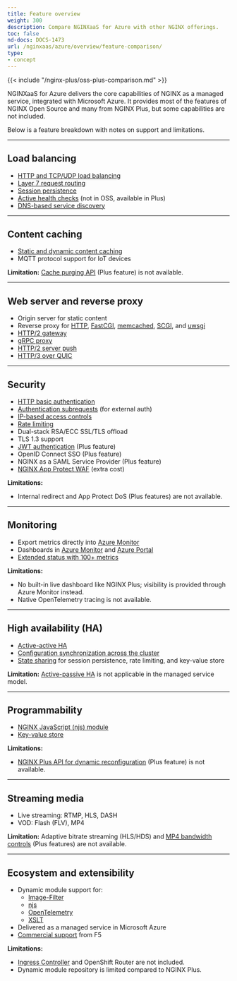 ```yaml
---
title: Feature overview
weight: 300
description: Compare NGINXaaS for Azure with other NGINX offerings.
toc: false
nd-docs: DOCS-1473
url: /nginxaas/azure/overview/feature-comparison/
type:
- concept
---
```


{{< include "/nginx-plus/oss-plus-comparison.md" >}}


NGINXaaS for Azure delivers the core capabilities of NGINX as a managed service, integrated with Microsoft Azure. It provides most of the features of NGINX Open Source and many from NGINX Plus, but some capabilities are not included.  

Below is a feature breakdown with notes on support and limitations.  

---

## Load balancing

- [HTTP and TCP/UDP load balancing](https://docs.nginx.com/nginx/admin-guide/load-balancer/http-load-balancer/)  
- [Layer 7 request routing](https://www.nginx.org/en/docs/http/ngx_http_core_module.html#location)  
- [Session persistence](https://docs.nginx.com/nginx/admin-guide/load-balancer/http-load-balancer/#enabling-session-persistence)  
- [Active health checks](https://docs.nginx.com/nginx/admin-guide/load-balancer/http-health-check/) (not in OSS, available in Plus)  
- [DNS-based service discovery](https://nginx.org/en/docs/http/ngx_http_upstream_module.html#service)  

---

## Content caching

- [Static and dynamic content caching](https://docs.nginx.com/nginx/admin-guide/content-cache/content-caching/)  
- MQTT protocol support for IoT devices  

**Limitation:** [Cache purging API](https://docs.nginx.com/nginx/admin-guide/content-cache/content-caching/#purging-content-from-the-cache) (Plus feature) is not available.  

---

## Web server and reverse proxy

- Origin server for static content  
- Reverse proxy for [HTTP](https://nginx.org/en/docs/http/ngx_http_proxy_module.html), [FastCGI](https://nginx.org/en/docs/http/ngx_http_fastcgi_module.html), [memcached](https://nginx.org/en/docs/http/ngx_http_memcached_module.html), [SCGI](https://nginx.org/en/docs/http/ngx_http_scgi_module.html), and [uwsgi](https://nginx.org/en/docs/http/ngx_http_uwsgi_module.html)  
- [HTTP/2 gateway](https://www.nginx.org/en/docs/http/ngx_http_v2_module.html)  
- [gRPC proxy](https://nginx.org/en/docs/http/ngx_http_grpc_module.html)  
- [HTTP/2 server push](https://nginx.org/en/docs/http/ngx_http_v2_module.html#http2_push)  
- [HTTP/3 over QUIC](https://nginx.org/en/docs/http/ngx_http_v3_module.html)  

---

## Security

- [HTTP basic authentication](https://www.nginx.org/en/docs/http/ngx_http_auth_basic_module.html)  
- [Authentication subrequests](https://nginx.org/en/docs/http/ngx_http_auth_request_module.html) (for external auth)  
- [IP-based access controls](https://nginx.org/en/docs/http/ngx_http_access_module.html)  
- [Rate limiting](https://blog.nginx.org/blog/rate-limiting-nginx)  
- Dual-stack RSA/ECC SSL/TLS offload  
- TLS 1.3 support  
- [JWT authentication](https://nginx.org/en/docs/http/ngx_http_auth_jwt_module.html) (Plus feature)  
- OpenID Connect SSO (Plus feature)  
- NGINX as a SAML Service Provider (Plus feature)  
- [NGINX App Protect WAF](https://www.f5.com/products/nginx/nginx-app-protect) (extra cost)  

**Limitations:**  

- Internal redirect and App Protect DoS (Plus features) are not available.  

---

## Monitoring

- Export metrics directly into [Azure Monitor](https://learn.microsoft.com/en-us/azure/azure-monitor/overview)  
- Dashboards in [Azure Monitor](https://learn.microsoft.com/en-us/azure/azure-monitor/overview) and [Azure Portal](https://azure.microsoft.com/en-us/get-started/azure-portal)  
- [Extended status with 100+ metrics](https://docs.nginx.com/nginx/admin-guide/monitoring/live-activity-monitoring/)  

**Limitations:**  

- No built-in live dashboard like NGINX Plus; visibility is provided through Azure Monitor instead.  
- Native OpenTelemetry tracing is not available.  

---

## High availability (HA)

- [Active-active HA](https://docs.nginx.com/nginx/admin-guide/high-availability/)  
- [Configuration synchronization across the cluster](https://docs.nginx.com/nginx/admin-guide/high-availability/configuration-sharing/)  
- [State sharing](https://docs.nginx.com/nginx/admin-guide/high-availability/zone_sync/) for session persistence, rate limiting, and key-value store  

**Limitation:** [Active-passive HA](https://docs.nginx.com/nginx/admin-guide/high-availability/) is not applicable in the managed service model.  

---

## Programmability

- [NGINX JavaScript (njs) module](https://www.f5.com/company/blog/nginx/harnessing-power-convenience-of-javascript-for-each-request-with-nginx-javascript-module)  
- [Key-value store](https://nginx.org/en/docs/http/ngx_http_keyval_module.html)  

**Limitations:**  

- [NGINX Plus API for dynamic reconfiguration](https://docs.nginx.com/nginx/admin-guide/load-balancer/dynamic-configuration-api/) (Plus feature) is not available.

---

## Streaming media

- Live streaming: RTMP, HLS, DASH  
- VOD: Flash (FLV), MP4  

**Limitation:** Adaptive bitrate streaming (HLS/HDS) and [MP4 bandwidth controls](https://nginx.org/en/docs/http/ngx_http_mp4_module.html) (Plus features) are not available.  

---

## Ecosystem and extensibility

- Dynamic module support for:  
  - [Image-Filter](https://nginx.org/en/docs/http/ngx_http_image_filter_module.html)  
  - [njs](https://nginx.org/en/docs/njs/)  
  - [OpenTelemetry](https://nginx.org/en/docs/ngx_otel_module.html)  
  - [XSLT](https://nginx.org/en/docs/http/ngx_http_xslt_module.html)  
- Delivered as a managed service in Microsoft Azure  
- [Commercial support](https://my.f5.com/manage/s/article/K000140156/) from F5  

**Limitations:**  

- [Ingress Controller](https://www.f5.com/products/nginx/nginx-ingress-controller) and OpenShift Router are not included.  
- Dynamic module repository is limited compared to NGINX Plus.  
